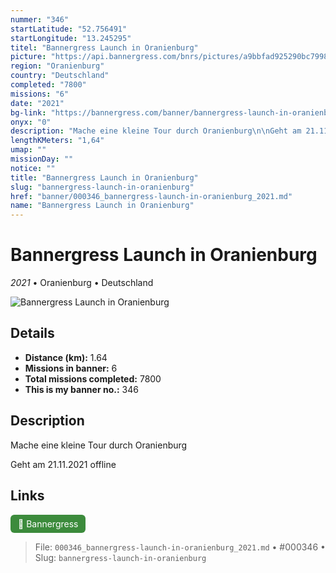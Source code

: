 ```yaml
---
nummer: "346"
startLatitude: "52.756491"
startLongitude: "13.245295"
titel: "Bannergress Launch in Oranienburg"
picture: "https://api.bannergress.com/bnrs/pictures/a9bbfad925290bc7998da0029518e425"
region: "Oranienburg"
country: "Deutschland"
completed: "7800"
missions: "6"
date: "2021"
bg-link: "https://bannergress.com/banner/bannergress-launch-in-oranienburg-0e5f"
onyx: "0"
description: "Mache eine kleine Tour durch Oranienburg\n\nGeht am 21.11.2021 offline"
lengthKMeters: "1,64"
umap: ""
missionDay: ""
notice: ""
title: "Bannergress Launch in Oranienburg"
slug: "bannergress-launch-in-oranienburg"
href: "banner/000346_bannergress-launch-in-oranienburg_2021.md"
name: "Bannergress Launch in Oranienburg"
---
```

# Bannergress Launch in Oranienburg

*2021* • Oranienburg • Deutschland

![Bannergress Launch in Oranienburg](https://api.bannergress.com/bnrs/pictures/a9bbfad925290bc7998da0029518e425)



## Details
- **Distance (km):** 1.64
- **Missions in banner:** 6
- **Total missions completed:** 7800
- **This is my banner no.:** 346



## Description
Mache eine kleine Tour durch Oranienburg

Geht am 21.11.2021 offline



## Links
<a href="https://bannergress.com/banner/bannergress-launch-in-oranienburg-0e5f" target="_blank" style="display:inline-block;margin-right:8px;padding:6px 12px;background:#3c8b3c;color:#fff;text-decoration:none;border-radius:6px;">🔗 Bannergress</a>



> File: `000346_bannergress-launch-in-oranienburg_2021.md`
> • #000346
> • Slug: `bannergress-launch-in-oranienburg`
